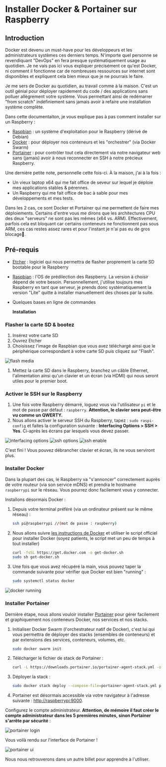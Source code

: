 # Installer Docker & Portainer sur Raspberry

## Introduction

Docker est devenu un must-have pour les développeurs et les administrateurs systèmes ces derniers temps. N'importe quel personne se revendiquant "DevOps" en fera presque systématiquement usage au quotidien. Je ne vais pas ici vous expliquer précisément ce qu'est Docker, ni comment il fonctionne car de nombreuses ressources sur internet sont disponibles et expliquent cela bien mieux que je ne pourrais le faire.

Je me sers de Docker au quotidien, au travail comme à la maison. C'est un outil génial pour déployer rapidement du code / des applications sans polluer allègrement votre système. Vous permettant ainsi de redémarrer "from scratch" indéfiniement sans jamais avoir à refaire une installation système complète.

Dans cette documentaiton, je vous explique pas à pas comment installer sur un Raspberry :

* [Raspbian](https://www.raspberrypi.org/downloads/raspbian/) : un système d'exploitation pour le Raspberry \(dérivé de Debian\)
* [Docker](http://docker.com) : pour déployer nos conteneurs et les "orchestrer" \(via Docker Swarm\)
* [Portainer](https://www.google.com/url?sa=t&rct=j&q=&esrc=s&source=web&cd=1&cad=rja&uact=8&ved=2ahUKEwif1NDphcflAhVLCxoKHbgrD-gQFjAAegQIAxAB&url=https%3A%2F%2Fwww.portainer.io%2F&usg=AOvVaw1fQe4vdV5aFnpnWUeHvRT_) : pour contrôler tout cela directement via notre navigateur web sans \(jamais\) avoir à nous reconnecter en SSH à notre précieux Raspberry.

Une dernière petite note, personnelle cette fois-ci. À la maison, j'ai à la fois :

* Un vieux laptop x64 qui me fait office de seveur sur lequel je déploie mes applications stables & pérennes.
* Un Raspberry qui me fait office de bac à sable pour mes développements et mes tests.

Dans les 2 cas, ce sont Docker et Portainer qui me permettent de faire mes déploiements. Certains d'entre vous me dirons que les architectures CPU des deux "serveurs" ne sont pas les mêmes \(x64 vs. ARM\). Effectivement, parfois cela est bloquant car certains conteneurs ne fonctionnent pas sous ARM, ces cas restes assez rares et pour l'instant je n'ai pas eu de gros blocage.

## Pré-requis

* [Etcher](https://www.balena.io/etcher/) : logiciel qui nous permettra de flasher proprement la carte SD bootable pour le Raspberry
* [Raspbian](https://www.raspberrypi.org/downloads/raspbian/) : l'OS de prédilection des Raspberry. La version à choisir dépend de votre besoin. Personnellement, j'utilise toujours mes Raspberry en tant que serveur, je prends donc systématiquement la version "Lite" quitte à installer manuellement des choses par la suite.
* Quelques bases en ligne de commandes

  **Installation**

### Flasher la carte SD & bootez

1. Insérez votre carte SD
2. Ouvrez Etcher
3. Choisissez l'image de Raspbian que vous avez téléchargé ainsi que le périphérique correspondant à votre carte SD puis cliquez sur "Flash".

![flash media](../../.gitbook/assets/flash_media.png)

1. Mettez la carte SD dans le Raspberry, branchez un câble Ethernet, l'alimentation ainsi qu'un clavier et un écran \(via HDMI\) qui nous seront utiles pour le premier boot.

### Activer le SSH sur le Raspberry

1. Une fois votre Raspberry démarré, loguez vous via l'utilisateur `pi` et le mot de passe par défaut : `raspberry`. **Attention, le clavier sera peut-être vu comme un QWERTY.**
2. Nous allons activer le serveur SSH du Raspberry, tapez : `sudo raspi-config` et faites la configuration suivante : **Interfacing Options &gt; SSH &gt; Yes**. Ci-après les écrans par lesquels vous devez passer.

![interfacing options](../../.gitbook/assets/interfacing_options.png) ![ssh options](../../.gitbook/assets/ssh_options.png) ![ssh enable](../../.gitbook/assets/enable_ssh.png)

C'est fini ! Vous pouvez débrancher clavier et écran, ils ne vous serviront plus.

### Installer Docker

Dans la plupart des cas, le Raspberry va "s'annoncer" correctement auprès de votre routeur \(via son service mDNS\) et prendra le hostname `raspberrypi` sur le réseau. Vous pourrez donc facilement vous y connecter.

Installons désormais Docker :

1. Depuis votre terminal préféré \(via un ordinateur présent sur le même réseau\) :  


   ```bash
   ssh pi@raspberrypi //(mot de passe : raspberry)
   ```

2. Nous allons suivre [les instructions de Docker](https://docs.docker.com/install/linux/docker-ce/debian/#install-using-the-convenience-script) et utiliser le script officiel pour installer Docker \(soyez patients, le script met un peu de temps à tout installer\)  


   ```bash
   curl -fsSL https://get.docker.com -o get-docker.sh
   sudo sh get-docker.sh
   ```

3. Une fois que vous avez récupéré la main, vous pouvez taper la commande suivante pour vérifier que Docker est bien "running" :  


   ```bash
   sudo systemctl status docker
   ```

![docker running](../../.gitbook/assets/docker_running.png)

### Installer Portainer

Dernière étape, nous allons vouloir installer [Portainer](http://portainer.io) pour gérer facilement et graphiquement nos conteneurs Docker, nos services et nos stacks.

1. Initialiser Docker Swarm \(l'orchestrateur natif de Docker\), c'est lui qui vous permettra de déployer des stacks \(ensembles de conteneurs\) et par extensions des services, conteneurs, volumes, etc.  


   ```bash
   sudo docker swarm init
   ```

2. Télécharger le fichier de stack de Portainer :  


   ```bash
   curl -L https://downloads.portainer.io/portainer-agent-stack.yml -o portainer-agent-stack.yml
   ```

3. Déployer la stack :  


   ```bash
   sudo docker stack deploy --compose-file=portainer-agent-stack.yml portainer
   ```

4. Portainer est désormais accessible via votre navigateur à l'adresse suivante : [http://raspberrypi:9000](http://raspberrypi:9000).

Configurez le compte administrateur. **Attention, de mémoire il faut créer le compte administrateur dans les 5 premières minutes, sinon Portainer s'arrête par sécurité** :

![portainer login](../../.gitbook/assets/portainer_login.png)

Vous voilà rendu sur l'interface de Portainer !

![portainer ui](../../.gitbook/assets/portainer_ui.png)

Nous nous retrouverons dans un autre billet pour apprendre à l'utiliser. 


